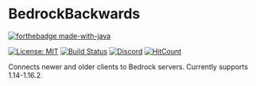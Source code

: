 # BedrockBackwards

[![forthebadge made-with-java](https://ForTheBadge.com/images/badges/made-with-java.svg)](https://java.com/)

[![License: MIT](https://img.shields.io/badge/license-MIT-blue.svg)](LICENSE)
[![Build Status](https://github.com/DoctorMacc/BedrockBackwards/workflows/Build/badge.svg)](https://github.com/DoctorMacc/BedrockBackwards/actions?query=workflow%3A%22Build%22)
[![Discord](https://img.shields.io/discord/733331120267067463.svg?color=%237289da&label=discord)](https://discord.gg/G6ghF5G)
[![HitCount](http://hits.dwyl.io/DoctorMacc/BedrockBackwards.svg)](http://hits.dwyl.io/DoctorMacc/BedrockBackwards)

Connects newer and older clients to Bedrock servers. Currently supports 1.14-1.16.2.


